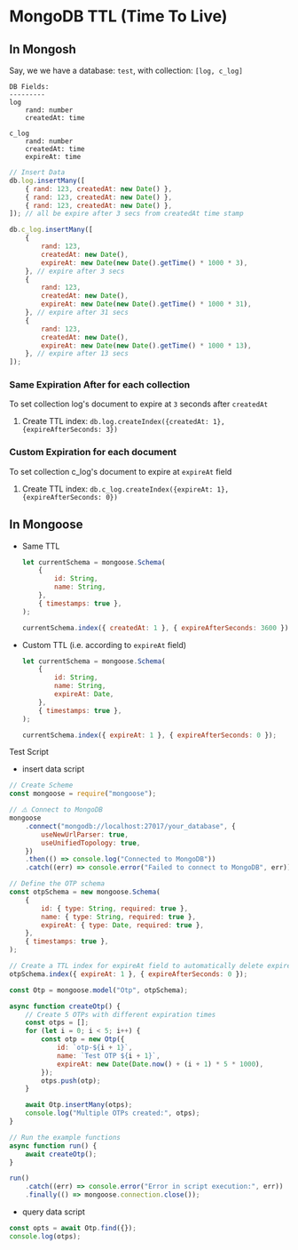 # MongoDB TTL (Time To Live)

## In Mongosh

Say, we we have a database: `test`, with collection: `[log, c_log]`

```
DB Fields:
---------
log
    rand: number
    createdAt: time

c_log
    rand: number
    createdAt: time
    expireAt: time
```

```js
// Insert Data
db.log.insertMany([
	{ rand: 123, createdAt: new Date() },
	{ rand: 123, createdAt: new Date() },
	{ rand: 123, createdAt: new Date() },
]); // all be expire after 3 secs from createdAt time stamp

db.c_log.insertMany([
	{
		rand: 123,
		createdAt: new Date(),
		expireAt: new Date(new Date().getTime() * 1000 * 3),
	}, // expire after 3 secs
	{
		rand: 123,
		createdAt: new Date(),
		expireAt: new Date(new Date().getTime() * 1000 * 31),
	}, // expire after 31 secs
	{
		rand: 123,
		createdAt: new Date(),
		expireAt: new Date(new Date().getTime() * 1000 * 13),
	}, // expire after 13 secs
]);
```

### Same Expiration After for each collection

To set collection log's document to expire at `3` seconds after `createdAt`

1. Create TTL index: `db.log.createIndex({createdAt: 1}, {expireAfterSeconds: 3})`

### Custom Expiration for each document

To set collection c_log's document to expire at `expireAt` field

1. Create TTL index: `db.c_log.createIndex({expireAt: 1}, {expireAfterSeconds: 0})`

## In Mongoose

- Same TTL

    ```js
    let currentSchema = mongoose.Schema(
    	{
    		id: String,
    		name: String,
    	},
    	{ timestamps: true },
    );

    currentSchema.index({ createdAt: 1 }, { expireAfterSeconds: 3600 });
    ```

- Custom TTL (i.e. according to `expireAt` field)

    ```js
    let currentSchema = mongoose.Schema(
    	{
    		id: String,
    		name: String,
    		expireAt: Date,
    	},
    	{ timestamps: true },
    );

    currentSchema.index({ expireAt: 1 }, { expireAfterSeconds: 0 });
    ```

Test Script

- insert data script

```js
// Create Scheme
const mongoose = require("mongoose");

// ⚠️ Connect to MongoDB
mongoose
	.connect("mongodb://localhost:27017/your_database", {
		useNewUrlParser: true,
		useUnifiedTopology: true,
	})
	.then(() => console.log("Connected to MongoDB"))
	.catch((err) => console.error("Failed to connect to MongoDB", err));

// Define the OTP schema
const otpSchema = new mongoose.Schema(
	{
		id: { type: String, required: true },
		name: { type: String, required: true },
		expireAt: { type: Date, required: true },
	},
	{ timestamps: true },
);

// Create a TTL index for expireAt field to automatically delete expired documents
otpSchema.index({ expireAt: 1 }, { expireAfterSeconds: 0 });

const Otp = mongoose.model("Otp", otpSchema);

async function createOtp() {
	// Create 5 OTPs with different expiration times
	const otps = [];
	for (let i = 0; i < 5; i++) {
		const otp = new Otp({
			id: `otp-${i + 1}`,
			name: `Test OTP ${i + 1}`,
			expireAt: new Date(Date.now() + (i + 1) * 5 * 1000),
		});
		otps.push(otp);
	}

	await Otp.insertMany(otps);
	console.log("Multiple OTPs created:", otps);
}

// Run the example functions
async function run() {
	await createOtp();
}

run()
	.catch((err) => console.error("Error in script execution:", err))
	.finally(() => mongoose.connection.close());
```

- query data script

```js
const opts = await Otp.find({});
console.log(otps);
```
